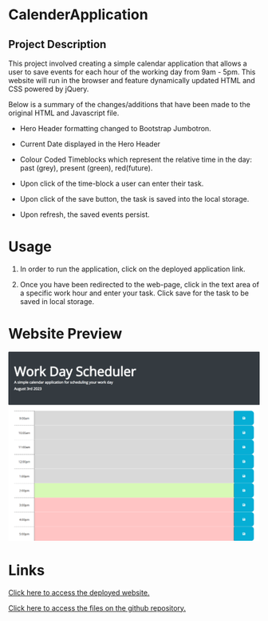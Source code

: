 # CalenderApplication


## Project Description 

This project involved creating a simple calendar application that allows a user to save events for each hour of the working day from 9am - 5pm. This website will run in the browser and feature dynamically updated HTML and CSS powered by jQuery.

Below is a summary of the changes/additions that have been made to the original HTML and Javascript file.

* Hero Header formatting changed to Bootstrap Jumbotron.

* Current Date displayed in the Hero Header

* Colour Coded Timeblocks which represent the relative time in the day: past (grey), present (green), red(future).

* Upon click of the time-block a user can enter their task.

* Upon click of the save button, the task is saved into the local storage. 

* Upon refresh, the saved events persist. 

# Usage

1. In order to run the application, click on the deployed application link.

2. Once you have been redirected to the web-page, click in the text area of a specific work hour and enter your task. Click save for the task to be saved in local storage.

# Website Preview

![Website Screenshot](websiteScreenshot.png)

# Links
[Click here to access the deployed website.](https://fadumaabdi.github.io/CalenderApplication/)

[Click here to access the files on the github repository.](https://github.com/fadumaabdi/CalenderApplication)

